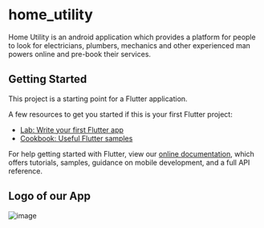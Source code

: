 # home_utility

Home Utility is an android application which provides a platform for people to look for electricians, plumbers, mechanics and other experienced man powers
online and pre-book their services.

## Getting Started

This project is a starting point for a Flutter application.

A few resources to get you started if this is your first Flutter project:

- [Lab: Write your first Flutter app](https://flutter.dev/docs/get-started/codelab)
- [Cookbook: Useful Flutter samples](https://flutter.dev/docs/cookbook)

For help getting started with Flutter, view our
[online documentation](https://flutter.dev/docs), which offers tutorials,
samples, guidance on mobile development, and a full API reference.

## Logo of our App

![image](https://user-images.githubusercontent.com/67753397/118619292-2bc9bd00-b7e4-11eb-8658-4ad585a8fe76.png)